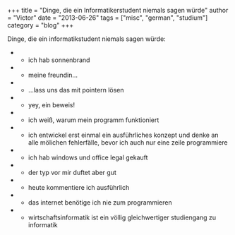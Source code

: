 +++
title = "Dinge, die ein Informatikerstudent niemals sagen würde"
author = "Victor"
date = "2013-06-26"
tags = ["misc", "german", "studium"]
category = "blog"
+++

Dinge, die ein informatikstudent niemals sagen würde:

*   - ich hab sonnenbrand
*   - meine freundin...
*   - ...lass uns das mit pointern lösen
*   - yey, ein beweis!
*   - ich weiß, warum mein programm funktioniert
*   - ich entwickel erst einmal ein ausführliches konzept und denke an alle mölichen fehlerfälle, bevor ich auch nur eine zeile programmiere
*   - ich hab windows und office legal gekauft
*   - der typ vor mir duftet aber gut
*   - heute kommentiere ich ausführlich
*   - das internet benötige ich nie zum programmieren
*   - wirtschaftsinformatik ist ein völlig gleichwertiger studiengang zu informatik
